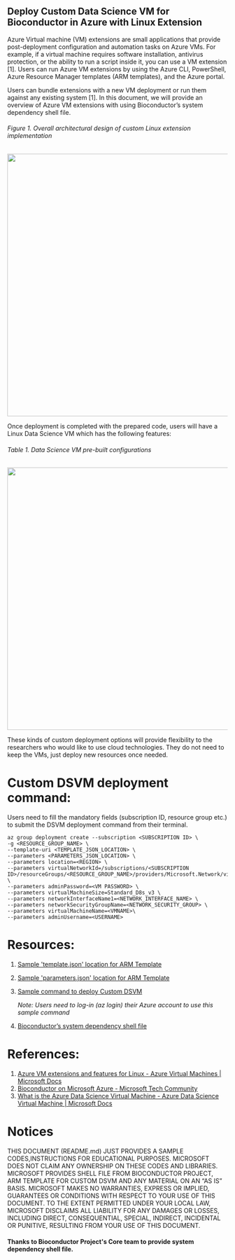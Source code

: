 ## Deploy Custom Data Science VM for Bioconductor in Azure with Linux Extension

Azure Virtual machine (VM) extensions are small applications that provide post-deployment configuration and automation tasks on Azure VMs. For example, if a virtual machine requires software installation, antivirus protection, or the ability to run a script inside it, you can use a VM extension [1]. Users can run Azure VM extensions by using the Azure CLI, PowerShell, Azure Resource Manager templates (ARM templates), and the Azure portal. 

Users can bundle extensions with a new VM deployment or run them against any existing system [1]. In this document, we will provide an overview of Azure VM extensions with using Bioconductor’s system dependency shell file.  

###### Figure 1. Overall architectural design of custom Linux extension implementation

<img src="https://github.com/microsoft/genomicsnotebook/blob/main/docs/bioc_arch_1.JPG" width="600" />

Once deployment is completed with the prepared code, users will have a Linux Data Science VM which has the following features: 

###### Table 1. Data Science VM pre-built configurations

<img src="https://github.com/microsoft/genomicsnotebook/blob/main/docs/bioc_arch_2.JPG" width="600" />

These kinds of custom deployment options will provide flexibility to the researchers who would like to use cloud technologies. They do not need to keep the VMs, just deploy new resources once needed.

# Custom DSVM deployment command: 

Users need to fill the mandatory fields (subscription ID, resource group etc.) to submit the DSVM deployment command from their terminal.

```az login \
az group deployment create --subscription <SUBSCRIPTION ID> \
-g <RESOURCE_GROUP_NAME> \
--template-uri <TEMPLATE_JSON_LOCATION> \
--parameters <PARAMETERS_JSON_LOCATION> \
--parameters location=<REGION> \
--parameters virtualNetworkId=/subscriptions/<SUBSCRIPTION ID>/resourceGroups/<RESOURCE_GROUP_NAME>/providers/Microsoft.Network/virtualNetworks/<RESOURCE_GROUP_NAME> \
--parameters adminPassword=<VM PASSWORD> \
--parameters virtualMachineSize=Standard_D8s_v3 \
--parameters networkInterfaceName1=<NETWORK_INTERFACE_NAME> \
--parameters networkSecurityGroupName=<NETWORK_SECURITY_GROUP> \
--parameters virtualMachineName=<VMNAME>\
--parameters adminUsername=<USERNAME>
```

# Resources:

1.	[Sample 'template.json'  location for ARM Template](https://storeshare.blob.core.windows.net/bioc2022/template.json)
2.	[Sample 'parameters.json' location for ARM Template](https://storeshare.blob.core.windows.net/bioc2022/parameters.json)
3.	[Sample command to deploy Custom DSVM](https://storeshare.blob.core.windows.net/bioc2022/deployment_command.txt)
  
    _Note: Users need to log-in (az login) their Azure account to use this sample command_
  
4.	[Bioconductor’s system dependency shell file](https://github.com/Bioconductor/bioconductor_docker/blob/master/bioc_scripts/install_bioc_sysdeps.sh)

# References:
1.	[Azure VM extensions and features for Linux - Azure Virtual Machines | Microsoft Docs](https://docs.microsoft.com/en-us/azure/virtual-machines/extensions/features-linux)
2.	[Bioconductor on Microsoft Azure - Microsoft Tech Community](https://techcommunity.microsoft.com/t5/healthcare-and-life-sciences/bioconductor-on-microsoft-azure/ba-p/3101837)
3.	[What is the Azure Data Science Virtual Machine - Azure Data Science Virtual Machine | Microsoft Docs](https://docs.microsoft.com/en-us/azure/machine-learning/data-science-virtual-machine/overview)

# Notices
THIS DOCUMENT (README.md) JUST PROVIDES A SAMPLE CODES,INSTRUCTIONS FOR EDUCATIONAL PURPOSES. MICROSOFT DOES NOT CLAIM ANY OWNERSHIP ON THESE CODES AND LIBRARIES. MICROSOFT PROVIDES SHELL FILE FROM BIOCONDUCTOR PROJECT, ARM TEMPLATE FOR CUSTOM DSVM AND ANY MATERIAL ON AN “AS IS” BASIS. MICROSOFT MAKES NO WARRANTIES, EXPRESS OR IMPLIED, GUARANTEES OR CONDITIONS WITH RESPECT TO YOUR USE OF THIS DOCUMENT. TO THE EXTENT PERMITTED UNDER YOUR LOCAL LAW, MICROSOFT DISCLAIMS ALL LIABILITY FOR ANY DAMAGES OR LOSSES, INCLUDING DIRECT, CONSEQUENTIAL, SPECIAL, INDIRECT, INCIDENTAL OR PUNITIVE, RESULTING FROM YOUR USE OF THIS DOCUMENT.

#### Thanks to Bioconductor Project's Core team to provide system dependency shell file.
